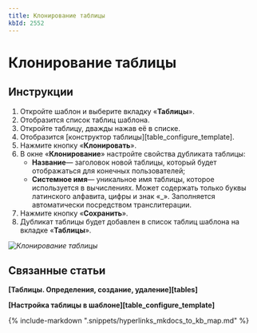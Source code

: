 ```yaml
---
title: Клонирование таблицы
kbId: 2552
---
```


# Клонирование таблицы

## Инструкции

1. Откройте шаблон и выберите вкладку «**Таблицы**».
2. Отобразится список таблиц шаблона.
3. Откройте таблицу, дважды нажав её в списке.
4. Отобразится [конструктор таблицы][table_configure_template].
5. Нажмите кнопку «**Клонировать**».
6. В окне «**Клонирование**» настройте свойства дубликата таблицы:
    - **Название**— заголовок новой таблицы, который будет отображаться для конечных пользователей;
    - **Системное имя**— уникальное имя таблицы, которое используется в вычислениях. Может содержать только буквы латинского алфавита, цифры и знак «\_». Заполняется автоматически посредством транслитерации.
7. Нажмите кнопку «**Сохранить**».
8. Дубликат таблицы будет добавлен в список таблиц шаблона на вкладке «**Таблицы**».

_![Клонирование таблицы](https://kb.comindware.ru/assets/img_65d47e3f583d9.png)_

## Связанные статьи

**[Таблицы. Определения, создание, удаление][tables]**

**[Настройка таблицы в шаблоне][table_configure_template]**



{% include-markdown ".snippets/hyperlinks_mkdocs_to_kb_map.md" %}
